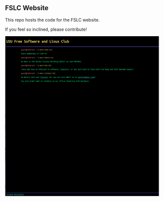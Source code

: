 ## FSLC Website

This repo hosts the code for the FSLC website.

If you feel so inclined, please contribute!

![Screenshot](screenshots/initial.png "Screenshot")

